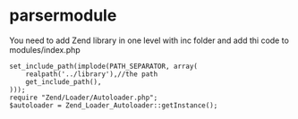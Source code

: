 parsermodule
============
You need to add Zend library in one level with inc folder and add thi code to modules/index.php 

    set_include_path(implode(PATH_SEPARATOR, array(
        realpath('../library'),//the path
        get_include_path(),
    )));
    require "Zend/Loader/Autoloader.php";
    $autoloader = Zend_Loader_Autoloader::getInstance();
